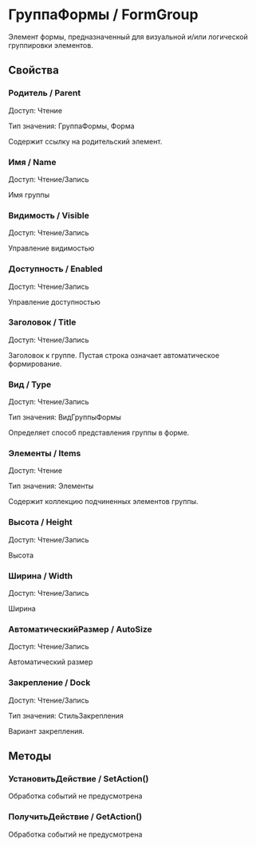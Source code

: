 
# ГруппаФормы / FormGroup

    
    
Элемент формы, предназначенный для визуальной и/или логической группировки элементов.


  
  
## Свойства
    
### Родитель / Parent
Доступ: Чтение

Тип значения: ГруппаФормы, Форма

    
    
Содержит ссылку на родительский элемент.

  
  
### Имя / Name
Доступ: Чтение/Запись
    
    
Имя группы


  
  
### Видимость / Visible
Доступ: Чтение/Запись
    
    
Управление видимостью


  
  
### Доступность / Enabled
Доступ: Чтение/Запись
    
    
Управление доступностью


  
  
### Заголовок / Title
Доступ: Чтение/Запись
    
    
Заголовок к группе. Пустая строка означает автоматическое формирование.


  
  
### Вид / Type
Доступ: Чтение/Запись

Тип значения: ВидГруппыФормы

    
    
Определяет способ представления группы в форме.


  
  
### Элементы / Items
Доступ: Чтение

Тип значения: Элементы

    
    
Содержит коллекцию подчиненных элементов группы.


  
  
### Высота / Height
Доступ: Чтение/Запись
    
    
Высота


  
  
### Ширина / Width
Доступ: Чтение/Запись
    
    
Ширина


  
  
### АвтоматическийРазмер / AutoSize
Доступ: Чтение/Запись
    
    
Автоматический размер


  
  
### Закрепление / Dock
Доступ: Чтение/Запись

Тип значения: СтильЗакрепления

    
    
Вариант закрепления.

  
  
## Методы
    
### УстановитьДействие / SetAction()
    
    
    
Обработка событий не предусмотрена


  
  
### ПолучитьДействие / GetAction()
    
    
    
Обработка событий не предусмотрена


  
  
